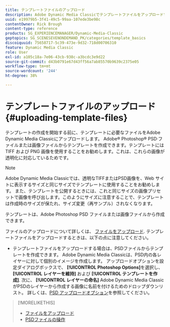```yaml
---
title: テンプレートファイルのアップロード
description: Adobe Dynamic Media Classicでテンプレートファイルをアップロードする方法を説明します。
uuid: e19979b5-3f41-49c5-99aa-107ede3be98c
contentOwner: Rick Brough
content-type: reference
products: SG_EXPERIENCEMANAGER/Dynamic-Media-Classic
geptopics: SG_SCENESEVENONDEMAND_PK/categories/template_basics
discoiquuid: 75658717-5c39-473e-9d32-718d00706310
feature: Dynamic Media Classic
role: User
exl-id: a105c18a-7e06-43cb-938c-a3bcdc3e9d22
source-git-commit: d43b0791e67d43ff56a7ab85570b9639c2375e05
workflow-type: tm+mt
source-wordcount: '244'
ht-degree: 38%

---
```


# テンプレートファイルのアップロード{#uploading-template-files}

テンプレートの作成を開始する前に、テンプレートに必要なファイルをAdobe Dynamic Media Classicにアップロードします。 Adobe® Photoshop® PSD·ファイルまたは画像ファイルからテンプレートを作成できます。テンプレートには TIFF および PNG 画像を使用することをお勧めします。これは、これらの画像が透明化に対応しているためです。

>[!NOTE]
>
>Adobe Dynamic Media Classicでは、透明なTIFFまたはPSD画像を、Web サイトに表示するサイズと同じサイズでテンプレートに使用することをお勧めします。 また、テンプレートを公開するときには、これと同じサイズの画像プリセットで画像を呼び出します。このようにサイズに注意することで、テンプレートは作成時のサイズが保たれ、サイズ変更（再サンプル）されなくなります。

テンプレートは、Adobe Photoshop PSD ファイルまたは画像ファイルから作成できます。

ファイルのアップロードについて詳しくは、 [ファイルをアップロード](uploading-files.md#uploading_files). テンプレートファイルをアップロードするときは、以下の点に注意してください。

* テンプレートファイルをアップロードする場合は、PSDファイルからテンプレートを作成できます。 Adobe Dynamic Media Classicは、PSD内の各レイヤーに対して個別のイメージを作成します。 アップロードオプションを設定ダイアログボックスで、 **[!UICONTROL Photoshop Options]**&#x200B;を選択し、 **[!UICONTROL レイヤーを維持]** および **[!UICONTROL テンプレートを作成]**. 次に、 **[!UICONTROL レイヤーの命名]** Adobe Dynamic Media ClassicがPSDのレイヤーから作成する画像に名前を付けるためのドロップダウンリスト。
詳しくは、[PSD アップロードオプション](psd-files.md#psd_upload_options)を参照してください。

<!-- THERE IS NO LONGER AN IMAGE EDITING OPTIONS MENU * If you are uploading images, you can create a mask from its clipping path. This option applies to images created with image-editing applications in which a clipping path was created. In the Upload Job Options dialog box, select Image Editing Options and select the Create Mask From Clipping Path option. 
See [Image editing options at upload](image-editing-options-upload.md#image-editing-options-at-upload). -->

>[!MORELIKETHIS]
>
>* [ファイルをアップロード](uploading-files.md#uploading_your_files)
>* [PSDファイルの操作](psd-files.md#working_with_psd_files)

